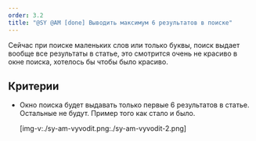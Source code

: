 ```yaml
---
order: 3.2
title: "@SY @AM [done] Выводить максимум 6 результатов в поиске"
---
```


Сейчас при поиске маленьких слов или только буквы, поиск выдает вообще все результаты в статье, это смотрится очень не красиво в окне поиска, хотелось бы чтобы было красиво.

## Критерии

-  Окно поиска будет выдавать только первые 6 результатов в статье. Остальные не будут. Пример того как стало и было.

   [img-v:./sy-am-vyvodit.png:./sy-am-vyvodit-2.png]